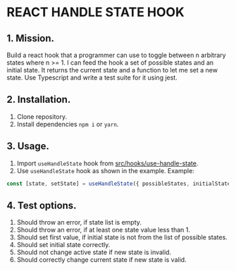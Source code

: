 # REACT HANDLE STATE HOOK

## 1. Mission.

Build a react hook that a programmer can use to toggle between n arbitrary states where n >= 1. I can feed the hook a set of possible states and an initial state. It returns the current state and a function to let me set a new state.
Use Typescript and write a test suite for it using jest.

## 2. Installation.

1. Clone repository.
2. Install dependencies `npm i` or `yarn`.

## 3. Usage.

1. Import `useHandleState` hook from [src/hooks/use-handle-state](src/hooks/use-handle-state.ts).
2. Use `useHandleState` hook as shown in the example.
Example:
```typescript
const [state, setState] = useHandleState({ possibleStates, initialState });
```

## 4. Test options.

1. Should throw an error, if state list is empty.
2. Should throw an error, if at least one state value less than 1.
3. Should set first value, if initial state is not from the list of possible states.
4. Should set initial state correctly.
5. Should not change active state if new state is invalid.
6. Should correctly change current state if new state is valid.
